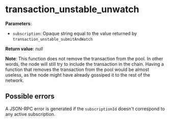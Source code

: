 # transaction_unstable_unwatch

**Parameters**:

- `subscription`: Opaque string equal to the value returned by `transaction_unstable_submitAndWatch`

**Return value**: *null*

**Note**: This function does not remove the transaction from the pool. In other words, the node will still try to include the transaction in the chain. Having a function that removes the transaction from the pool would be almost useless, as the node might have already gossiped it to the rest of the network.

## Possible errors

A JSON-RPC error is generated if the `subscriptionId` doesn't correspond to any active subscription.
